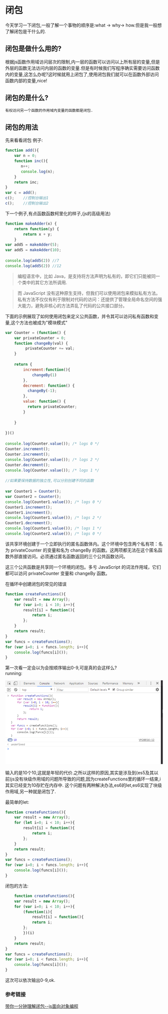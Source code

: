 # 闭包  
今天学习一下闭包,一般了解一个事物的顺序是:what -> why-> how.但是我一般想了解闭包是干什么的.  
## 闭包是做什么用的?  
根据js函数作用域访问层次的限制,内一层的函数可以访问以上所有层的变量,但是外层的函数无法访问内层的函数的变量.但是有时候我们写程序确实需要访问函数内的变量,这怎么办呢?这时候就用上闭包了,使用闭包我们就可以在函数外部访问函数内部的变量,nice!  

## 闭包的是什么?  
```html
有权访问另一个函数的作用域内变量的函数都是闭包.
```  
## 闭包的用法  

先来看看闭包 例子:  
```js
function add(){
    var n = 0;
    function inc(){
       n++; 
       console.log(n);
    }
    return inc;
}
var c = add();
c();    //控制台输出1
c();    //控制台输出2
```  
下一个例子,有点函数函数柯里化的样子,(js的高级用法)  
```js
function makeAdder(x) {
    return function(y) {
        return x + y;
    }
var add5 = makeAdder(5);
var add5 = makeAdder(10);

console.log(add5(2)) //7
console.log(add5(2)) //12
```  

> 编程语言中，比如 Java，是支持将方法声明为私有的，即它们只能被同一个类中的其它方法所调用.

> 而 JavaScript 没有这种原生支持，但我们可以使用闭包来模拟私有方法。私有方法不仅仅有利于限制对代码的访问：还提供了管理全局命名空间的强大能力，避免非核心的方法弄乱了代码的公共接口部分。

下面的示例展现了如何使用闭包来定义公共函数，并令其可以访问私有函数和变量,这个方法也被成为"模块模式"

```js
var Counter = (function() {
    var privateCounter = 0;
    function changeBy(val) {
         privateCounter += val;
    }
    
    return {
        increment:function(){
            changeBy(1)
        },
        decrement: function() {
          changeBy(-1);
        },
        value: function() {
          return privateCounter;
        }
    
    }

})()

console.log(Counter.value()); /* logs 0 */
Counter.increment();
Counter.increment();
console.log(Counter.value()); /* logs 2 */
Counter.decrement();
console.log(Counter.value()); /* logs 1 */

//如果要保持数据的独立性,可以分别创建不同的函数  

var Counter1 = Counter();
var Counter2 = Counter();
console.log(Counter1.value()); /* logs 0 */
Counter1.increment();
Counter1.increment();
console.log(Counter1.value()); /* logs 2 */
Counter1.decrement();
console.log(Counter1.value()); /* logs 1 */
console.log(Counter2.value()); /* logs 0 */
```  

该共享环境创建于一个立即执行的匿名函数体内。这个环境中包含两个私有项：名为 privateCounter 的变量和名为 changeBy 的函数。这两项都无法在这个匿名函数外部直接访问。必须通过匿名函数返回的三个公共函数访问。

这三个公共函数是共享同一个环境的闭包。多亏 JavaScript 的词法作用域，它们都可以访问 privateCounter 变量和 changeBy 函数。

在循环中创建闭包的常见的错误  
```js
function createFunctions(){
    var result = new Array();
    for (var i=0; i < 10; i++){
        result[i] = function(){
            return i;
        };
    }
    return result;
}
var funcs = createFunctions();
for (var i=0; i < funcs.length; i++){
    console.log(funcs[i]());
}

```  
第一次看一定会以为会按顺序输出0-9,可是真的会这样么?  
 running:
 
![闭包](../img/bibao.jpg)

输入的是10个10,这就是年轻的代价.之所以这样的原因,其实是涉及到(es5及其以前)js没有块级作用域的问题所导致的问题,因为createFunctions里的循环一结束,i其实已经变为10存贮在内存中. 这个问题有两种解决办法,es6的let,es6实现了块级作用域,另一种就是闭包了.

最简单的let:  
```js
function createFunctions(){
    var result = new Array();
    for (let i=0; i < 10; i++){
        result[i] = function(){
            return i;
        };
    }
    return result;
}
var funcs = createFunctions();
for (var i=0; i < funcs.length; i++){
    console.log(funcs[i]());
}
```  
闭包的方法:  
```js
    function createFunctions(){
    var result = new Array();
    for (var i=0; i < 10; i++){
        (function(i){
            result[i] = function(){
            return i;
        };
        })(i)
    }
    return result;
}
var funcs = createFunctions();
for (var i=0; i < funcs.length; i++){
    console.log(funcs[i]());
}
```  



这次可以依次输出0-9,ok.

### 参考链接

[带你一分钟理解闭包--js面向对象编程](https://www.cnblogs.com/qieguo/p/5457040.html)